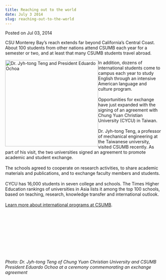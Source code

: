 ```yaml
---
title: Reaching out to the world
date: July 3 2014
slug: reaching-out-to-the-world
---
```


 



<span class="date">Posted on Jul 03, 2014    </span>
<p>CSU Monterey Bay&#x2019;s reach extends far beyond California&#x2019;s Central
Coast. About 100 students from other nations attend CSUMB each year
for a semester or two, and at least that many CSUMB students travel
abroad.</p>
<p><img alt="Dr. Jyh-tong Teng and President Eduardo Ochoa " src="https://news.csumb.edu/sites/default/files/65/attachments/news/images/cycu_photo_for_web.jpg" style="float:left; width:300px; height:279px">In addition, dozens
of international students come to campus each year to study English
through an intensive American language and culture program.<br>
<br>
Opportunities for exchange have just expanded with the signing of
an agreement with Chung Yuan Christian University (CYCU) in
Taiwan.<br>
<br>
Dr. Jyh-tong Teng, a professor of mechanical engineering at the
Taiwanese university, visited CSUMB recently. As part of his visit,
the two universities signed an agreement to promote academic and
student exchange.<br>
<br>
The schools agreed to cooperate on research activities, to share
academic materials and publications, and to exchange faculty
members and students.<br>
<br>
CYCU has 16,000 students in seven college and schools. The Times
Higher Education rankings of universities in Asia lists it among
the top 100 schools, based on teaching, research, knowledge
transfer and international outlook.<br>
<br>
<a href="https://international.csumb.edu" rel="nofollow">Learn more
about international programs at CSUMB</a>.</br></br></br></br></br></br></br></br></br></br></img></p>
<p class="small"><em>Photo: Dr. Jyh-tong Teng of Chung Yuan
Christian University and CSUMB President Eduardo Ochoa at a
ceremony commemorating an exchange agreement&#xA0;</em></p>
<p>&#xA0;</p>
<p><br>
&#xA0;</br></p>





 
